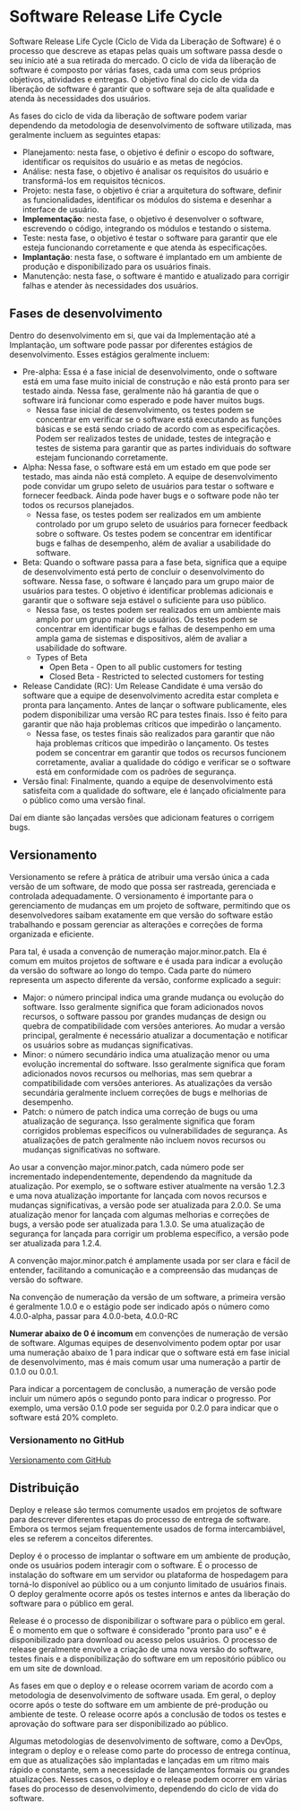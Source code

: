 # Software Release Life Cycle

Software Release Life Cycle (Ciclo de Vida da Liberação de Software) é o processo que descreve as etapas pelas quais um software passa desde o seu início até a sua retirada do mercado. O ciclo de vida da liberação de software é composto por várias fases, cada uma com seus próprios objetivos, atividades e entregas. O objetivo final do ciclo de vida da liberação de software é garantir que o software seja de alta qualidade e atenda às necessidades dos usuários.

As fases do ciclo de vida da liberação de software podem variar dependendo da metodologia de desenvolvimento de software utilizada, mas geralmente incluem as seguintes etapas:

- Planejamento: nesta fase, o objetivo é definir o escopo do software, identificar os requisitos do usuário e as metas de negócios.
- Análise: nesta fase, o objetivo é analisar os requisitos do usuário e transformá-los em requisitos técnicos.
- Projeto: nesta fase, o objetivo é criar a arquitetura do software, definir as funcionalidades, identificar os módulos do sistema e desenhar a interface de usuário.
- **Implementação**: nesta fase, o objetivo é desenvolver o software, escrevendo o código, integrando os módulos e testando o sistema.
- Teste: nesta fase, o objetivo é testar o software para garantir que ele esteja funcionando corretamente e que atenda às especificações.
- **Implantação**: nesta fase, o software é implantado em um ambiente de produção e disponibilizado para os usuários finais.
- Manutenção: nesta fase, o software é mantido e atualizado para corrigir falhas e atender às necessidades dos usuários.

## Fases de desenvolvimento

Dentro do desenvolvimento em si, que vai da Implementação até a Implantação, um software pode passar por diferentes estágios de desenvolvimento. Esses estágios geralmente incluem:

- Pre-alpha: Essa é a fase inicial de desenvolvimento, onde o software está em uma fase muito inicial de construção e não está pronto para ser testado ainda. Nessa fase, geralmente não há garantia de que o software irá funcionar como esperado e pode haver muitos bugs.
  - Nessa fase inicial de desenvolvimento, os testes podem se concentrar em verificar se o software está executando as funções básicas e se está sendo criado de acordo com as especificações. Podem ser realizados testes de unidade, testes de integração e testes de sistema para garantir que as partes individuais do software estejam funcionando corretamente.
- Alpha: Nessa fase, o software está em um estado em que pode ser testado, mas ainda não está completo. A equipe de desenvolvimento pode convidar um grupo seleto de usuários para testar o software e fornecer feedback. Ainda pode haver bugs e o software pode não ter todos os recursos planejados.
  - Nessa fase, os testes podem ser realizados em um ambiente controlado por um grupo seleto de usuários para fornecer feedback sobre o software. Os testes podem se concentrar em identificar bugs e falhas de desempenho, além de avaliar a usabilidade do software.
- Beta: Quando o software passa para a fase beta, significa que a equipe de desenvolvimento está perto de concluir o desenvolvimento do software. Nessa fase, o software é lançado para um grupo maior de usuários para testes. O objetivo é identificar problemas adicionais e garantir que o software seja estável o suficiente para uso público.
  - Nessa fase, os testes podem ser realizados em um ambiente mais amplo por um grupo maior de usuários. Os testes podem se concentrar em identificar bugs e falhas de desempenho em uma ampla gama de sistemas e dispositivos, além de avaliar a usabilidade do software.
  - Types of Beta
    - Open Beta - Open to all public customers for testing
    - Closed Beta - Restricted to selected customers for testing
- Release Candidate (RC): Um Release Candidate é uma versão do software que a equipe de desenvolvimento acredita estar completa e pronta para lançamento. Antes de lançar o software publicamente, eles podem disponibilizar uma versão RC para testes finais. Isso é feito para garantir que não haja problemas críticos que impedirão o lançamento.
  - Nessa fase, os testes finais são realizados para garantir que não haja problemas críticos que impedirão o lançamento. Os testes podem se concentrar em garantir que todos os recursos funcionem corretamente, avaliar a qualidade do código e verificar se o software está em conformidade com os padrões de segurança.
- Versão final: Finalmente, quando a equipe de desenvolvimento está satisfeita com a qualidade do software, ele é lançado oficialmente para o público como uma versão final.

Daí em diante são lançadas versões que adicionam features o corrigem bugs.

## Versionamento

Versionamento se refere à prática de atribuir uma versão única a cada versão de um software, de modo que possa ser rastreada, gerenciada e controlada adequadamente. O versionamento é importante para o gerenciamento de mudanças em um projeto de software, permitindo que os desenvolvedores saibam exatamente em que versão do software estão trabalhando e possam gerenciar as alterações e correções de forma organizada e eficiente.

Para tal, é usada a convenção de numeração major.minor.patch. Ela é comum em muitos projetos de software e é usada para indicar a evolução da versão do software ao longo do tempo. Cada parte do número representa um aspecto diferente da versão, conforme explicado a seguir:

- Major: o número principal indica uma grande mudança ou evolução do software. Isso geralmente significa que foram adicionados novos recursos, o software passou por grandes mudanças de design ou quebra de compatibilidade com versões anteriores. Ao mudar a versão principal, geralmente é necessário atualizar a documentação e notificar os usuários sobre as mudanças significativas.
- Minor: o número secundário indica uma atualização menor ou uma evolução incremental do software. Isso geralmente significa que foram adicionados novos recursos ou melhorias, mas sem quebrar a compatibilidade com versões anteriores. As atualizações da versão secundária geralmente incluem correções de bugs e melhorias de desempenho.
- Patch: o número de patch indica uma correção de bugs ou uma atualização de segurança. Isso geralmente significa que foram corrigidos problemas específicos ou vulnerabilidades de segurança. As atualizações de patch geralmente não incluem novos recursos ou mudanças significativas no software.

Ao usar a convenção major.minor.patch, cada número pode ser incrementado independentemente, dependendo da magnitude da atualização. Por exemplo, se o software estiver atualmente na versão 1.2.3 e uma nova atualização importante for lançada com novos recursos e mudanças significativas, a versão pode ser atualizada para 2.0.0. Se uma atualização menor for lançada com algumas melhorias e correções de bugs, a versão pode ser atualizada para 1.3.0. Se uma atualização de segurança for lançada para corrigir um problema específico, a versão pode ser atualizada para 1.2.4.

A convenção major.minor.patch é amplamente usada por ser clara e fácil de entender, facilitando a comunicação e a compreensão das mudanças de versão do software.

Na convenção de numeração da versão de um software, a primeira versão é geralmente 1.0.0 e o estágio pode ser indicado após o número como 4.0.0-alpha, passar para 4.0.0-beta, 4.0.0-RC

**Numerar abaixo de 0 é incomum** em convenções de numeração de versão de software. Algumas equipes de desenvolvimento podem optar por usar uma numeração abaixo de 1 para indicar que o software está em fase inicial de desenvolvimento, mas é mais comum usar uma numeração a partir de 0.1.0 ou 0.0.1.

Para indicar a porcentagem de conclusão, a numeração de versão pode incluir um número após o segundo ponto para indicar o progresso. Por exemplo, uma versão 0.1.0 pode ser seguida por 0.2.0 para indicar que o software está 20% completo.

### Versionamento no GitHub

[Versionamento com GitHub](git_github.md#versionamento)

## Distribuição

Deploy e release são termos comumente usados em projetos de software para descrever diferentes etapas do processo de entrega de software. Embora os termos sejam frequentemente usados de forma intercambiável, eles se referem a conceitos diferentes.

Deploy é o processo de implantar o software em um ambiente de produção, onde os usuários podem interagir com o software. É o processo de instalação do software em um servidor ou plataforma de hospedagem para torná-lo disponível ao público ou a um conjunto limitado de usuários finais. O deploy geralmente ocorre após os testes internos e antes da liberação do software para o público em geral.

Release é o processo de disponibilizar o software para o público em geral. É o momento em que o software é considerado "pronto para uso" e é disponibilizado para download ou acesso pelos usuários. O processo de release geralmente envolve a criação de uma nova versão do software, testes finais e a disponibilização do software em um repositório público ou em um site de download.

As fases em que o deploy e o release ocorrem variam de acordo com a metodologia de desenvolvimento de software usada. Em geral, o deploy ocorre após o teste do software em um ambiente de pré-produção ou ambiente de teste. O release ocorre após a conclusão de todos os testes e aprovação do software para ser disponibilizado ao público.

Algumas metodologias de desenvolvimento de software, como a DevOps, integram o deploy e o release como parte do processo de entrega contínua, em que as atualizações são implantadas e lançadas em um ritmo mais rápido e constante, sem a necessidade de lançamentos formais ou grandes atualizações. Nesses casos, o deploy e o release podem ocorrer em várias fases do processo de desenvolvimento, dependendo do ciclo de vida do software.
